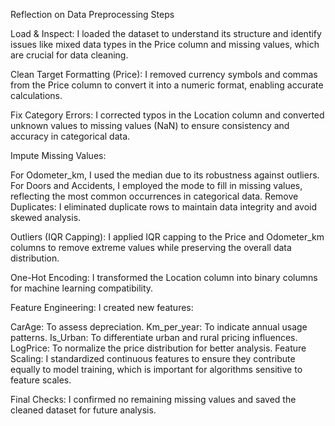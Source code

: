 Reflection on Data Preprocessing Steps

Load & Inspect: I loaded the dataset to understand its structure and identify issues like mixed data types in the Price column and missing values, which are crucial for data cleaning.

Clean Target Formatting (Price): I removed currency symbols and commas from the Price column to convert it into a numeric format, enabling accurate calculations.

Fix Category Errors: I corrected typos in the Location column and converted unknown values to missing values (NaN) to ensure consistency and accuracy in categorical data.

Impute Missing Values:

For Odometer_km, I used the median due to its robustness against outliers.
For Doors and Accidents, I employed the mode to fill in missing values, reflecting the most common occurrences in categorical data.
Remove Duplicates: I eliminated duplicate rows to maintain data integrity and avoid skewed analysis.

Outliers (IQR Capping): I applied IQR capping to the Price and Odometer_km columns to remove extreme values while preserving the overall data distribution.

One-Hot Encoding: I transformed the Location column into binary columns for machine learning compatibility.

Feature Engineering: I created new features:

CarAge: To assess depreciation.
Km_per_year: To indicate annual usage patterns.
Is_Urban: To differentiate urban and rural pricing influences.
LogPrice: To normalize the price distribution for better analysis.
Feature Scaling: I standardized continuous features to ensure they contribute equally to model training, which is important for algorithms sensitive to feature scales.

Final Checks: I confirmed no remaining missing values and saved the cleaned dataset for future analysis.